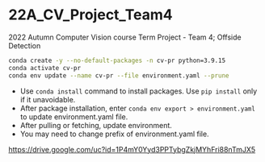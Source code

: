 # 22A_CV_Project_Team4
2022 Autumn Computer Vision course Term Project - Team 4; Offside Detection

```bash
conda create -y --no-default-packages -n cv-pr python=3.9.15
conda activate cv-pr
conda env update --name cv-pr --file environment.yaml --prune
```

- Use ```conda install``` command to install packages. Use ```pip install``` only if it unavoidable.
- After package installation, enter ```conda env export > environment.yaml``` to update environment.yaml file.
- After pulling or fetching, update environment.
- You may need to change prefix of environment.yaml file.


https://drive.google.com/uc?id=1P4mY0Yyd3PPTybgZkjMYhFri88nTmJX5